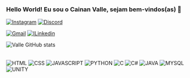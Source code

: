 ### Hello World! Eu sou o Cainan Valle, sejam bem-vindos(as) 👋

[![Instagram](https://img.shields.io/badge/Instagram-E4405F?style=for-the-badge&logo=instagram&logoColor=white)](https://www.instagram.com/cainswi/)
[![Discord](https://img.shields.io/badge/Discord-7289DA?style=for-the-badge&logo=discord&logoColor=white)](https://discord.com/channels/@me)

[![Gmail](https://img.shields.io/badge/Gmail-D14836?style=for-the-badge&logo=gmail&logoColor=white)](https://mail.google.com/mail/u/0/?hl=pt-BR#inbox)
[![ILinkedin](https://img.shields.io/badge/LinkedIn-0077B5?style=for-the-badge&logo=linkedin&logoColor=white)](https://www.linkedin.com/feed/?trk=guest_homepage-basic_nav-header-signin)

![Valle GitHub stats](https://github-readme-stats.vercel.app/api?username=cainvalle&show_icons=true&theme=radical)


<div style = "Display: inline_block"><br/> 
<img  align="center"  alt="HTML" src="https://img.shields.io/badge/HTML-239120?style=for-the-badge&logo=html5&logoColor=white"/>
<img  align="center"  alt="CSS" src="https://img.shields.io/badge/CSS-239120?&style=for-the-badge&logo=css3&logoColor=white"/>
<img  align="center"  alt="JAVASCRIPT" src="https://img.shields.io/badge/JavaScript-F7DF1E?style=for-the-badge&logo=javascript&logoColor=black"/>
<img  align="center"  alt="PYTHON" src="https://img.shields.io/badge/Python-14354C?style=for-the-badge&logo=python&logoColor=white"/>
<img  align="center"  alt="C" src="https://img.shields.io/badge/C-00599C?style=for-the-badge&logo=c&logoColor=white"/>
<img  align="center"  alt="C#" src="https://img.shields.io/badge/C%23-239120?style=for-the-badge&logo=c-sharp&logoColor=white"/>
<img  align="center"  alt="JAVA" src="https://img.shields.io/badge/Java-ED8B00?style=for-the-badge&logo=openjdk&logoColor=white"/>
<img  align="center"  alt="MYSQL" src="https://img.shields.io/badge/MySQL-00000F?style=for-the-badge&logo=mysql&logoColor=white"/>
<img  align="center"  alt="UNITY" src="https://img.shields.io/badge/Unity-100000?style=for-the-badge&logo=unity&logoColor=white"/>
</div>
